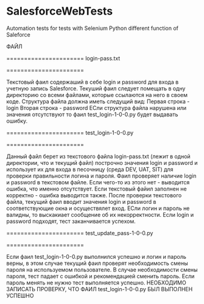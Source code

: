 # SalesforceWebTests
 Automation tests for tests with Selenium Python different function of Saleforce

 ФАЙЛ

======================
login-pass.txt

======================

Текстовый фаил содержаший в себе login и password для входа в учетную запись Salesforce.
Текуший фаил следует помещать в одну директорию со всеми файлами, которые ссылаются на него в своем коде.
Структура файла должна иметь следущий вид:
Первая строка - login
Вторая строка - password
ЕСли структура файла нарушена или значения отсутствуют то фаил test_login-1-0-0.py будет выдавать ошибку.



======================
test_login-1-0-0.py

======================

Данный файл берет из текстового файла login-pass.txt (лежит в одной директории, что и текущий файл) построчно значения login и password и использует их для входа в песочницу (среда DEV, UAT, SIT) для проверки правильности логина и пароля. Фаил проверяет наличие login и password в текстовом файле. Если чего-то из этого нет - выводится ошибка, что именно отсутствует. Если текстовый файил заполнен не корректно - ошибка выводится также. После проверки текстового файла, текущий фаил вводит значения login и password в соответствующие окна и осуществялет вход. ЕСли логин и пароль не валидны, то выскакиает сообщение об их некорректности. Если login и password подходят, тест заканчивается успехом.



======================
test_update_pass-1-0-0.py

======================

Если фаил test_login-1-0-0.py выполнился успешно и логин и пароль верны, в этом случае текущий фаил проверят необходимость смены пароля на используемом пользователе. В случае необходимости смены пароля, тест падает с ошибкой и рекомендацией сменить пароль. Если пароль менять не нужно тест выполняется успешно.
НЕОБХОДИМО ЗАПИСАТЬ ПРОВЕРКУ, ЧТО ФАИЛ test_login-1-0-0.py БЫЛ ВЫПОЛНЕН УСПЕШНО